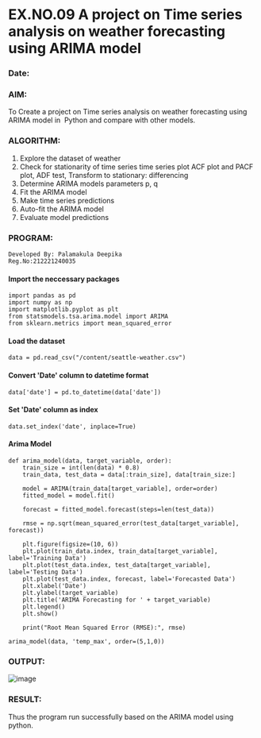 # EX.NO.09        A project on Time series analysis on weather forecasting using ARIMA model 
### Date: 

### AIM:
To Create a project on Time series analysis on weather forecasting using ARIMA model in  Python and compare with other models.
### ALGORITHM:
1. Explore the dataset of weather 
2. Check for stationarity of time series time series plot ACF plot and PACF plot, ADF test, Transform to stationary: differencing
3. Determine ARIMA models parameters p, q
4. Fit the ARIMA model
5. Make time series predictions
6. Auto-fit the ARIMA model
7. Evaluate model predictions
### PROGRAM:
```
Developed By: Palamakula Deepika
Reg.No:212221240035
```
#### Import the neccessary packages

```
import pandas as pd
import numpy as np
import matplotlib.pyplot as plt
from statsmodels.tsa.arima.model import ARIMA
from sklearn.metrics import mean_squared_error
```

#### Load the dataset
```
data = pd.read_csv("/content/seattle-weather.csv")
```
#### Convert 'Date' column to datetime format
```
data['date'] = pd.to_datetime(data['date'])
```
#### Set 'Date' column as index
```
data.set_index('date', inplace=True)
```
#### Arima Model
```
def arima_model(data, target_variable, order):
    train_size = int(len(data) * 0.8)
    train_data, test_data = data[:train_size], data[train_size:]

    model = ARIMA(train_data[target_variable], order=order)
    fitted_model = model.fit()

    forecast = fitted_model.forecast(steps=len(test_data))

    rmse = np.sqrt(mean_squared_error(test_data[target_variable], forecast))

    plt.figure(figsize=(10, 6))
    plt.plot(train_data.index, train_data[target_variable], label='Training Data')
    plt.plot(test_data.index, test_data[target_variable], label='Testing Data')
    plt.plot(test_data.index, forecast, label='Forecasted Data')
    plt.xlabel('Date')
    plt.ylabel(target_variable)
    plt.title('ARIMA Forecasting for ' + target_variable)
    plt.legend()
    plt.show()

    print("Root Mean Squared Error (RMSE):", rmse)

arima_model(data, 'temp_max', order=(5,1,0))

```
### OUTPUT:

![image](https://github.com/Pavan-Gv/TSA_EXP9/assets/94827772/9819a3f0-4c93-43a9-9e92-f6746c9f2c39)


### RESULT:
Thus the program run successfully based on the ARIMA model using python.
